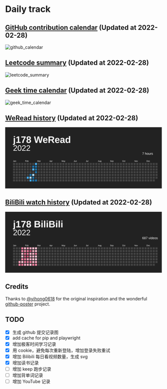 # Daily track

## [GitHub contribution calendar](https://github.com/j178) (Updated at 2022-02-28)
![github_calendar](https://s2.loli.net/2022/02/28/FMHCcDxJwK5lZks.png)

## [Leetcode summary](https://leetcode-cn.com/u/j178) (Updated at 2022-02-28)
![leetcode_summary](https://s2.loli.net/2022/02/28/uNc8tTE3aOwzpHe.png)

## [Geek time calendar](https://time.geekbang.org/) (Updated at 2022-02-28)
![geek_time_calendar](https://s2.loli.net/2022/02/28/wcU3qAGHxCZOzJ7.png)

## [WeRead history](https://weread.qq.com) (Updated at 2022-02-28)
![weread_history](./data/weread_history.svg)

## [BiliBili watch history](https://bilibili.com) (Updated at 2022-02-28)
![bilibili_history](./data/bilibili_history.svg)


## Credits
Thanks to [@yihong0618](https://github.com/yihong0618) for the original inspiration and the wonderful [github-poster](https://github.com/yihong0618/GitHubPoster) project.


## TODO
- [x] 生成 github 提交记录图
- [x] add cache for pip and playwright
- [x] 增加极客时间学习记录
- [x] 用 cookie，避免每次重新登陆，增加登录失败重试
- [x] 增加 Bilibili 每日看视频数量，生成 svg
- [x] 增加读书记录
- [ ] 增加 keep 跑步记录
- [ ] 增加背单词记录
- [ ] 增加 YouTube 记录
